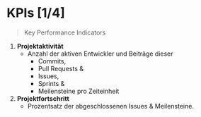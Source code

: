 # <span class="flex justify-between"><span>KPI<span class="text-2xl mt-auto">s</span></span> [1/4]</span>

> Key Performance Indicators  

<div class="mb-6"></div>

1. **Projektaktivität**
   * Anzahl der aktiven Entwickler und Beiträge dieser
     * Commits,
     * Pull Requests & 
     * Issues,
     * Sprints &
     * Meilensteine pro Zeiteinheit

2. **Projektfortschritt**
   * Prozentsatz der abgeschlossenen Issues & Meilensteine.

<style scoped>
    p {
        margin-top: 0;
        margin-bottom: 0;
    }
</style>

<!--
# KPIs [1/4]

> Key Performance Indicators

Die KPIs erhöhen die Einsicht in das Projekt für den Kunden.

Der Projektfortschritt kann mittels folgender KPIs transparent und nachvollziehbar eingesehen werden. Die KPIs helfen dabei, die Projektaktivität, den Fortschritt, die Problemerkennung als auch die Teamleistung messbar zu machen, während die Kundenanforderungen sicherstellen, dass die Kommunikation, Transparenz und die Übersicht über wichtige Projektinformationen gewährleistet sind.

1. **Projektaktivität** (Wie aktiv wird am Projekt gearbeitet?)
   * Anzahl der aktiven Entwickler und Beiträge dieser (z. B. Commits, Pull Requests, Aufgaben) pro Zeiteinheit (Sprint).

2. **Projektfortschritt** (Wie weit ist das gesamte Projekt?)
   * Prozentsatz der abgeschlossenen Aufgaben oder Meilensteine.
-->
